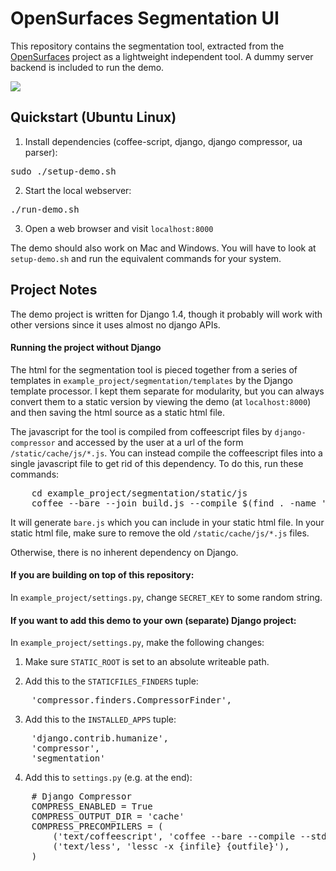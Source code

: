 # OpenSurfaces Segmentation UI
This repository contains the segmentation tool, extracted from the
[OpenSurfaces](http://opensurfaces.cs.cornell.edu) project as a lightweight
independent tool.  A dummy server backend is included to run the demo.

![](https://github.com/seanbell/opensurfaces-segmentation-ui/blob/master/screenshot.png?raw=true)

## Quickstart (Ubuntu Linux)
1. Install dependencies (coffee-script, django, django compressor, ua parser):
<pre>
sudo ./setup-demo.sh
</pre>

2. Start the local webserver:
<pre>
./run-demo.sh
</pre>

3. Open a web browser and visit `localhost:8000`

The demo should also work on Mac and Windows.  You will have to look at
`setup-demo.sh` and run the equivalent commands for your system.

## Project Notes

The demo project is written for Django 1.4, though it probably will work with
other versions since it uses almost no django APIs.

#### Running the project without Django

The html for the segmentation tool is pieced together from a series of templates in
`example_project/segmentation/templates` by the Django template processor.  I
kept them separate for modularity, but you can always convert them to a static
version by viewing the demo (at `localhost:8000`) and then saving the html
source as a static html file.

The javascript for the tool is compiled from coffeescript files by
`django-compressor` and accessed by the user at a url of the form
`/static/cache/js/*.js`.  You can instead compile the coffeescript files into a
single javascript file to get rid of this dependency.  To do this, run these
commands:
<pre>
	cd example_project/segmentation/static/js
	coffee --bare --join build.js --compile $(find . -name '*.coffee')
</pre>
It will generate `bare.js` which you can include in your static html file.
In your static html file, make sure to remove the old `/static/cache/js/*.js`
files.

Otherwise, there is no inherent dependency on Django.

#### If you are building on top of this repository:
In `example_project/settings.py`, change `SECRET_KEY` to some
random string.

#### If you want to add this demo to your own (separate) Django project:
In `example_project/settings.py`, make the following changes:

1. Make sure `STATIC_ROOT` is set to an absolute writeable path.

2. Add this to the `STATICFILES_FINDERS` tuple:
<pre>
	'compressor.finders.CompressorFinder',
</pre>

3. Add this to the `INSTALLED_APPS` tuple:
<pre>
	'django.contrib.humanize',
	'compressor',
	'segmentation'
</pre>

4. Add this to `settings.py` (e.g. at the end):
<pre>
	# Django Compressor
	COMPRESS_ENABLED = True
	COMPRESS_OUTPUT_DIR = 'cache'
	COMPRESS_PRECOMPILERS = (
		('text/coffeescript', 'coffee --bare --compile --stdio'),
		('text/less', 'lessc -x {infile} {outfile}'),
	)
</pre>
